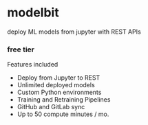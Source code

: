 # modelbit
deploy ML models from jupyter with REST APIs

### free tier 
Features included

- Deploy from Jupyter to REST
- Unlimited deployed models
- Custom Python environments
- Training and Retraining Pipelines
- GitHub and GitLab sync
- Up to 50 compute minutes / mo.